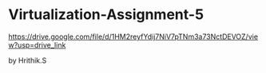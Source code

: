 # Virtualization-Assignment-5

https://drive.google.com/file/d/1HM2reyfYdij7NiV7pTNm3a73NctDEVOZ/view?usp=drive_link

by Hrithik.S 
